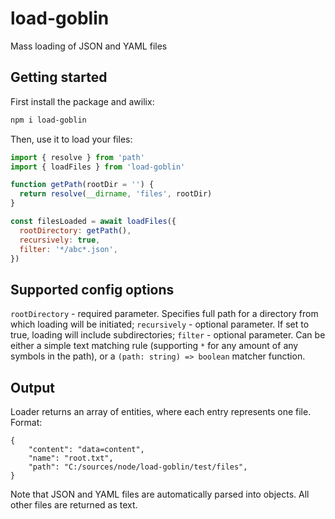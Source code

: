 # load-goblin
Mass loading of JSON and YAML files

## Getting started

First install the package and awilix:

```bash
npm i load-goblin
```

Then, use it to load your files:

```js
import { resolve } from 'path'
import { loadFiles } from 'load-goblin'

function getPath(rootDir = '') {
  return resolve(__dirname, 'files', rootDir)
}

const filesLoaded = await loadFiles({
  rootDirectory: getPath(),
  recursively: true,
  filter: '*/abc*.json',
})
```

## Supported config options
`rootDirectory` - required parameter. Specifies full path for a directory from which loading will be initiated;
`recursively` - optional parameter. If set to true, loading will include subdirectories;
`filter` - optional parameter. Can be either a simple text matching rule (supporting `*` for any amount of any symbols in the path), or a `(path: string) => boolean` matcher function.

## Output

Loader returns an array of entities, where each entry represents one file. Format:
```
{
    "content": "data=content",
    "name": "root.txt",
    "path": "C:/sources/node/load-goblin/test/files",
}
```

Note that JSON and YAML files are automatically parsed into objects. All other files are returned as text.
